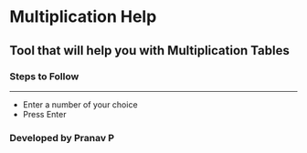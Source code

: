 # Multiplication Help

## Tool that will help you with Multiplication Tables

### Steps to Follow
---
* Enter a number of your choice
* Press Enter

### Developed by Pranav P
